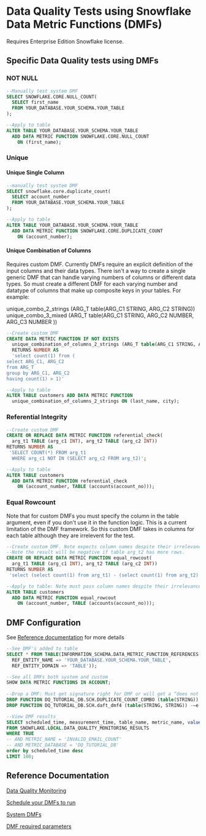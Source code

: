 # Data Quality Tests using Snowflake Data Metric Functions (DMFs)

Requires Enterprise Edition Snowflake license.

## Specific Data Quality tests using DMFs

### NOT NULL

```sql title="NOT NULL"  linenums="0"
--Manually test system DMF 
SELECT SNOWFLAKE.CORE.NULL_COUNT(
  SELECT first_name
  FROM YOUR_DATABASE.YOUR_SCHEMA.YOUR_TABLE
);

--Apply to table
ALTER TABLE YOUR_DATABASE.YOUR_SCHEMA.YOUR_TABLE
  ADD DATA METRIC FUNCTION SNOWFLAKE.CORE.NULL_COUNT
    ON (first_name);
```

### Unique
#### Unique Single Column

```sql title="Unique test single column"  linenums="0"
--manually test system DMF
SELECT snowflake.core.duplicate_count(
  SELECT account_number
  FROM YOUR_DATABASE.YOUR_SCHEMA.YOUR_TABLE
);

--Apply to table
ALTER TABLE YOUR_DATABASE.YOUR_SCHEMA.YOUR_TABLE
  ADD DATA METRIC FUNCTION SNOWFLAKE.CORE.DUPLICATE_COUNT
    ON (account_number);
```

#### Unique Combination of Columns
Requires custom DMF. Currently DMFs require an explicit definition of the input columns and their data types. There isn't a way to create a single generic DMF that can handle varying numbers of columns or different data types. So must create a different DMF for each varying number and datatype of columns that make up composite keys in your tables. For example:

unique_combo_2_strings (ARG_T table(ARG_C1 STRING, ARG_C2 STRING))
unique_combo_3_mixed (ARG_T table(ARG_C1 STRING, ARG_C2 NUMBER, ARG_C3 NUMBER ))



```sql title="Unique combination of columns"  linenums="0"
--Create custom DMF
CREATE DATA METRIC FUNCTION IF NOT EXISTS
  unique_combination_of_columns_2_strings (ARG_T table(ARG_C1 STRING, ARG_C2 STRING))
  RETURNS NUMBER AS
  'select count(1) from (
select ARG_C1, ARG_C2
from ARG_T
group by ARG_C1, ARG_C2
having count(1) > 1)'

--Apply to table
ALTER TABLE customers ADD DATA METRIC FUNCTION
  unique_combination_of_columns_2_strings ON (last_name, city);
```

### Referential Integrity

```sql title="Referential integrity test"  linenums="0"
--Create custom DMF
CREATE OR REPLACE DATA METRIC FUNCTION referential_check(
  arg_t1 TABLE (arg_c1 INT), arg_t2 TABLE (arg_c2 INT))
RETURNS NUMBER AS
 'SELECT COUNT(*) FROM arg_t1
  WHERE arg_c1 NOT IN (SELECT arg_c2 FROM arg_t2)';

--Apply to table
ALTER TABLE customers
  ADD DATA METRIC FUNCTION referential_check
    ON (account_number, TABLE (accounts(account_no)));
```

### Equal Rowcount
Note that for custom DMFs you must specify the column in the table argument, even if you don't use it in the function logic. This is a current limitation of the DMF framework. So this custom DMF takes in columns for each table although they are irrelevent for the test.

```sql title="referential integrity"  linenums="0"
--Create custom DMF. Note expects column names despite their irrelevance for this test
--Note the result will be negative if table arg_t2 has more rows. 
CREATE OR REPLACE DATA METRIC FUNCTION equal_rowcout(
  arg_t1 TABLE (arg_c1 INT), arg_t2 TABLE (arg_c2 INT))
RETURNS NUMBER AS
 'select (select count(1) from arg_t1) - (select count(1) from arg_t2)';

--Apply to table: Note must pass column names despite their irrelevance for this test
ALTER TABLE customers
  ADD DATA METRIC FUNCTION equal_rowcout
    ON (account_number, TABLE (accounts(account_no)));
```


## DMF Configuration

See [Reference documentation](#reference-documentation) for more details

```sql  linenums="0"
--See DMF's added to table
SELECT * FROM TABLE(INFORMATION_SCHEMA.DATA_METRIC_FUNCTION_REFERENCES(
  REF_ENTITY_NAME => 'YOUR_DATABASE.YOUR_SCHEMA.YOUR_TABLE',
  REF_ENTITY_DOMAIN => 'TABLE'));

--See all DMFs both system and custom
SHOW DATA METRIC FUNCTIONS IN ACCOUNT;
  
--Drop a DMF: Must get signature right for DMF or will get a “does not exist” error:
DROP FUNCTION DQ_TUTORIAL_DB.SCH.DUPLICATE_COUNT_COMBO (table(STRING))
DROP FUNCTION DQ_TUTORIAL_DB.SCH.daft_dmf4 (table(STRING, STRING)) -–e.g diff signature

--View DMF results
SELECT scheduled_time, measurement_time, table_name, metric_name, value
FROM SNOWFLAKE.LOCAL.DATA_QUALITY_MONITORING_RESULTS
WHERE TRUE
-- AND METRIC_NAME = 'INVALID_EMAIL_COUNT'
-- AND METRIC_DATABASE = 'DQ_TUTORIAL_DB'
order by scheduled_time desc
LIMIT 100;

```

## Reference Documentation

[Data Quality Monitoring](https://docs.snowflake.com/en/user-guide/data-quality-intro)

[Schedule your DMFs to run](https://docs.snowflake.com/en/user-guide/data-quality-working#label-data-quality-schedule)

[System DMFs](https://docs.snowflake.com/en/user-guide/data-quality-system-dmfs#system-dmfs)

[DMF required parameters](https://docs.snowflake.com/en/sql-reference/sql/create-data-metric-function#required-parameters)
